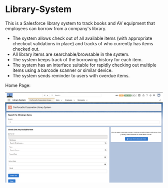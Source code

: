 # Library-System

This is a Salesforce library system to track books and AV equipment that employees can borrow from a company's library. 
- The system allows check out of all available items (with appropriate checkout validations in place) and tracks of who currently has items checked out.
- All library items are searchable/browsable in the system.
- The system keeps track of the borrowing history for each item.
- The system has an interface suitable for rapidly checking out multiple items using a barcode scanner or similar device.
- The system sends reminder to users with overdue items.

Home Page:

![Homepage](https://github.com/ClintonEziamaka/Library-System/blob/840c93d749edc21b1cd4ba620e6384344be272b7/Screen%20Shot%202021-08-20%20at%206.53.38%20AM.png)
